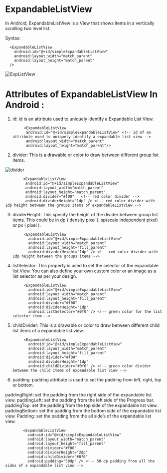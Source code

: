 # ExpandableListView
In Android, ExpandableListView is a View that shows items in a vertically scrolling two level list.

Syntax:

      <ExpandableListView      
        android:id="@+id/simpleExpandableListView"
        android:layout_width="match_parent"
        android:layout_height="match_parent" 
      />


![ExpListView](https://user-images.githubusercontent.com/101108540/173298249-622a9c4b-5702-43b7-86dc-b2a33ab8f9a0.jpg)


# Attributes of ExpandableListView In Android :

1. id: id is an attribute used to uniquely identify a Expandable List View.




            <ExpandableListView  
             android:id="@+id/simpleExpandableListView" <!-- id of an attribute used to uniquely identify a expandable list view -->
             android:layout_width="match_parent"
             android:layout_height="match_parent"/> 



2. divider: This is a drawable or color to draw between different group list items.


![divider](https://user-images.githubusercontent.com/101108540/173300280-f7c85410-252e-4b55-871b-054622b7fa02.jpg)


            <ExpandableListView
             android:id="@+id/simpleExpandableListView"
             android:layout_width="match_parent"
             android:layout_height="match_parent"
             android:divider="#f00"   <!-- red color divider -->
             android:dividerHeight="1dp" /> <!-- red color divider with 1dp height between the groups items of expandableListView -->
        


3. dividerHeight: This specify the height of the divider between group list items. This could be in dp ( density pixel ), sp(scale independent pixel) or px ( pixel ).
      
      
      
            <ExpandableListView
              android:id="@+id/simpleExpandableListView"
              android:layout_width="match_parent"
              android:layout_height="fill_parent"
              android:dividerHeight="1dp" /> <!-- red color divider with 1dp height between the groups items -->





4. listSelector: This property is used to set the selector of the expandable list View.
   You can also define your own custom color or an image as a list selector as per your design.
   
   
   
   

            <ExpandableListView
              android:id="@+id/simpleExpandableListView"
              android:layout_width="match_parent"
              android:layout_height="fill_parent"
              android:divider="#f00"
              android:dividerHeight="1dp"
              android:listSelector="#0f0" /> <!-- green color for the list selector item -->
        
        
        
        
        
5. childDivider: This is a drawable or color to draw between different child list items of a expandable list view.





            <ExpandableListView
              android:id="@+id/simpleExpandableListView"
              android:layout_width="match_parent"
              android:layout_height="fill_parent"
              android:divider="#f00"
              android:dividerHeight="1dp"
              android:childDivider="#0f0" /> <!-- green color divider between the child items of expandable list view -->
        
        
        
        

6. padding: padding attribute is used to set the padding from left, right, top or bottom.



paddingRight: set the padding from the right side of the expandable list view.
paddingLeft: set the padding from the left side of the Progress bar.
paddingTop: set the padding from the top side of the expandable list view.
paddingBottom: set the padding from the bottom side of the expandable list view.
Padding: set the padding from the all side’s of the expandable list view.




            <ExpandableListView
              android:id="@+id/simpleExpandableListView"
              android:layout_width="match_parent"
              android:layout_height="fill_parent"
              android:divider="#f00"
              android:dividerHeight="2dp"
              android:childDivider="#0f0"
              android:padding="50dp" /> <!-- 50 dp padding from all the sides of a expandable list view -->




